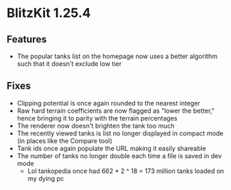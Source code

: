 # BlitzKit 1.25.4

## Features

- The popular tanks list on the homepage now uses a better algorithm such that it doesn't exclude low tier

## Fixes

- Clipping potential is once again rounded to the nearest integer
- Raw hard terrain coefficients are now flagged as "lower the better," hence bringing it to parity with the terrain percentages
- The renderer now doesn't brighten the tank too much
- The recently viewed tanks is list no longer displayed in compact mode (in places like the Compare tool)
- Tank ids once again populate the URL making it easily shareable
- The number of tanks no longer double each time a file is saved in dev mode
  - Lol tankopedia once had 662 \* 2 ^ 18 = 173 million tanks loaded on my dying pc
